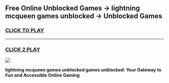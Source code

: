 
## Free Online Unblocked Games → lightning mcqueen games unblocked → Unblocked Games
<h3>
<a href="https://premium.freeplayer.one?title=lightning_mcqueen_games_unblocked&ref=21F">CLICK TO PLAY</a></h3>
<hr>

<h3>
<a href="https://premium.freeplayer.one?title=lightning_mcqueen_games_unblocked&ref=21F">CLICK 2 PLAY</a>
  
</h3>

<a href="https://premium.freeplayer.one?title=lightning_mcqueen_games_unblocked&ref=21F/"><img src="https://clearcache.store/games.png"></a>


**lightning mcqueen games unblocked games unblocked: Your Gateway to Fun and Accessible Online Gaming**
